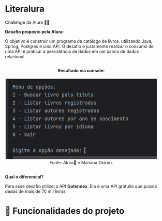 # Literalura
Challenge da Alura 💪💙

**Desafio proposto pela Alura:**

O objetivo é construir um programa de catálogo de livros, utilizando Java, Spring, Postgres e uma API. O desafio é justamente realizar o consumo de
uma API e praticar a persistência de dados em um banco de dados relacional. 
##

<div align="center">
  
  <h4>Resultado via console:</h4>
  <img width="500" src="https://github.com/marisouza31/Literalura/blob/main/result/result.png"><br>
   Fonte: Alura💙 e Mariana Ocireu.
</div>

##
**Qual o diferencial?**

Para esse desafio utilizei a API **Gutendex.** Ela é uma API gratuita que possui dados de mais de 70 mil livros.
##

# :hammer: Funcionalidades do projeto
